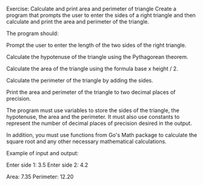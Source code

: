 Exercise: Calculate and print area and perimeter of triangle
Create a program that prompts the user to enter the sides of a right triangle and then calculate and print the area and perimeter of the triangle.



The program should:



Prompt the user to enter the length of the two sides of the right triangle.

Calculate the hypotenuse of the triangle using the Pythagorean theorem.

Calculate the area of the triangle using the formula base x height / 2.

Calculate the perimeter of the triangle by adding the sides.

Print the area and perimeter of the triangle to two decimal places of precision.

The program must use variables to store the sides of the triangle, the hypotenuse, the area and the perimeter. It must also use constants to represent the number of decimal places of precision desired in the output.

In addition, you must use functions from Go's Math package to calculate the square root and any other necessary mathematical calculations.



Example of input and output:

Enter side 1: 3.5
Enter side 2: 4.2
 
Area: 7.35
Perimeter: 12.20
